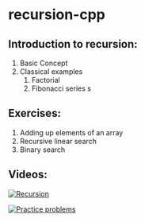 # recursion-cpp
## Introduction to recursion:
1. Basic Concept
1. Classical examples 
    1. Factorial
    1. Fibonacci series s
 
## Exercises:
1. Adding up elements of an array
1. Recursive linear search
1. Binary search

## Videos:
[![Recursion](https://img.youtube.com/vi/nB6aePid06Y/0.jpg)](https://youtu.be/nB6aePid06Y)

[![Practice problems](https://img.youtube.com/vi/SbXHT5yvmd0/0.jpg)](https://youtu.be/SbXHT5yvmd0)